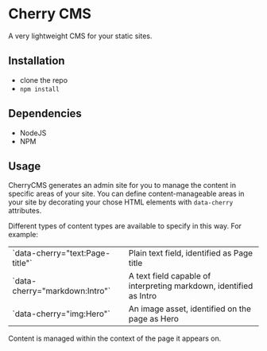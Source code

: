 # Cherry CMS

A very lightweight CMS for your static sites.


## Installation

- clone the repo
- `npm install`


## Dependencies

- NodeJS
- NPM


## Usage

CherryCMS generates an admin site for you to manage the content in specific areas of your site. You can define content-manageable areas in your site by decorating your chose HTML elements with `data-cherry` attributes.

Different types of content types are available to specify in this way. For example:

<table>
    <tr>
        <td>`data-cherry="text:Page-title"`</td><td>Plain text field, identified as Page title</td>
    </tr>
    <tr>
        <td>`data-cherry="markdown:Intro"`</td><td>A text field capable of interpreting markdown, identified as Intro</td>
    </tr>
    <tr>
        <td>`data-cherry="img:Hero"`</td><td>An image asset, identified on the page as Hero</td>
    </tr>
</table>


Content is managed within the context of the page it appears on.